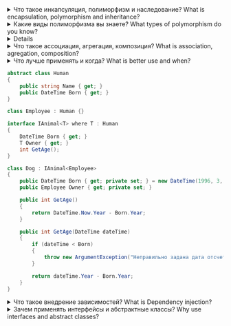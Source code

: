 <details>
<summary>Что такое инкапсуляция, полиморфизм и наследование? What is encapsulation, polymorphism and inheritance?</summary>
<br>
Инкапсуляция - это механизм, который объединяет данные и код, манипулирующий зтими данными, а также защищает и то, и другое от внешнего вмешательства или неправильного использования.
<br>
Полиморфизм - это свойство, которое позволяет одно и то же имя использовать для решения двух или более схожих, но технически разных задач.
<br>
Наследование - это процесс, посредством которого один объект может приобретать свойства другого.
</details>


<details>
<summary>Какие виды полиморфизма вы знаете?
What types of polymorphism do you know?</summary>
<br>
Ad-hoc-полиморфизм(перегрузки)
<br>
Параметрический полиморфизм (обобщения)
<br>
Полиморфизм подтипов (наследование)
</details>


<details>Что такое полиморфизм подтипов? What is polymorphism subtypes?</summary>
<br>
Полиморфизм подтипов (полиморфизм) — свойство системы, позволяющее использовать объекты с одинаковым интерфейсом без информации о типе и внутренней структуре объекта.
</details>


<details>
<summary>Что такое ассоциация, агрегация, композиция?
What is association, agregation, composition?</summary>
<br>
Ассоциация - это отношение, при котором объекты одного типа неким образом связаны с объектами другого типа. Например, объект одного типа содержит или использует объект другого типа. Например, игрок играет в определенной команде.
<br>
Композиция определяет отношение HAS A, то есть отношение "имеет". Например, в класс автомобиля содержит объект класса электрического двигателя, при этом класс автомобиля создает объект двигателя.
<br>
От композиции следует отличать агрегацию. Она также предполагает отношение HAS A, но реализуется она иначе(через внедрение  зависимести).
</details>


<details>
<summary>Что лучше применять и когда?
What is better use and when?
</summary>
<br>
Агрегацию, всегда, за исключением ,базовых и ненаследуемых типов.
</details>

```C#
abstract class Human
{
    public string Name { get; }
    public DateTime Born { get; }
}

class Employee : Human {}

interface IAnimal<T> where T : Human
{
    DateTime Born { get; }
    T Owner { get; }
    int GetAge();
}

class Dog : IAnimal<Employee>
{
    public DateTime Born { get; private set; } = new DateTime(1996, 3, 24);
    public Employee Owner { get; private set; }

    public int GetAge()
    {
        return DateTime.Now.Year - Born.Year;
    }

    public int GetAge(DateTime dateTime)
    {
        if (dateTime < Born)
        {
            throw new ArgumentException("Неправильно задана дата отсчета");
        }

        return dateTime.Year - Born.Year;
    }
}
```

<details>
<summary>Что такое внедрение зависимостей?
What is Dependency injection?</summary>

Внедрение зависимости — процесс предоставления внешней зависимости программному компоненту. Является специфичной формой «инверсии управления» (англ. Inversion of control, IoC), 
когда она применяется к управлению зависимостями.
<br>
В полном соответствии с принципом единственной обязанности объект отдаёт заботу о построении требуемых ему зависимостей внешнему, специально предназначенному для этого общему механизму.
</details>

<details>
<summary>Зачем применять интерфейсы и абстрактные классы?
Why use interfaces and abstract classes?</summary>

Что бы внедрять их как зависимости и вместо них подставлять любой из подтипов, что обеспечивает переиспользуемость класса для любого из этих подтипов.
</details>
